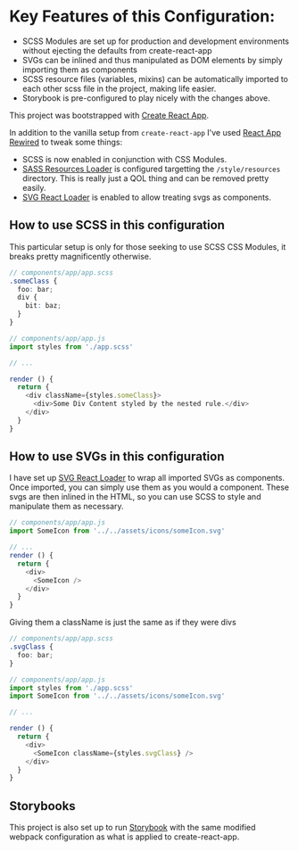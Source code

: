 # Key Features of this Configuration:
- SCSS Modules are set up for production and development environments without ejecting the defaults from create-react-app
- SVGs can be inlined and thus manipulated as DOM elements by simply importing them as components
- SCSS resource files (variables, mixins) can be automatically imported to each other scss file in the project, making life easier.
- Storybook is pre-configured to play nicely with the changes above.

This project was bootstrapped with [Create React App](https://github.com/facebookincubator/create-react-app).

In addition to the vanilla setup from `create-react-app` I've used [React App Rewired](https://github.com/timarney/react-app-rewired) to tweak some things:
- SCSS is now enabled in conjunction with CSS Modules.
- [SASS Resources Loader](https://github.com/shakacode/sass-resources-loader) is configured targetting the `/style/resources` directory. This is really just a QOL thing and can be removed pretty easily.
- [SVG React Loader](https://github.com/jhamlet/svg-react-loader) is enabled to allow treating svgs as components.

## How to use SCSS in this configuration
This particular setup is only for those seeking to use SCSS CSS Modules, it breaks pretty magnificently otherwise.
```scss
// components/app/app.scss
.someClass {
  foo: bar;
  div {
    bit: baz;
  }
}
```
```js
// components/app/app.js
import styles from './app.scss'

// ...

render () {
  return {
    <div className={styles.someClass}>
      <div>Some Div Content styled by the nested rule.</div>
    </div>
  }
}
```

## How to use SVGs in this configuration
I have set up [SVG React Loader](https://github.com/jhamlet/svg-react-loader) to wrap all imported SVGs as components. Once imported, you can simply use them as you would a component. These svgs are then inlined in the HTML, so you can use SCSS to style and manipulate them as necessary.
```js
// components/app/app.js
import SomeIcon from '../../assets/icons/someIcon.svg'

// ...
render () {
  return {
    <div>
      <SomeIcon />
    </div>
  }
}
```

Giving them a className is just the same as if they were divs
```scss
// components/app/app.scss
.svgClass {
  foo: bar;
}
```
```js
// components/app/app.js
import styles from './app.scss'
import SomeIcon from '../../assets/icons/someIcon.svg'

// ...

render () {
  return {
    <div>
      <SomeIcon className={styles.svgClass} />
    </div>
  }
}
```

## Storybooks

This project is also set up to run [Storybook](https://github.com/storybooks/storybook) with the same modified webpack configuration as what is applied to create-react-app.